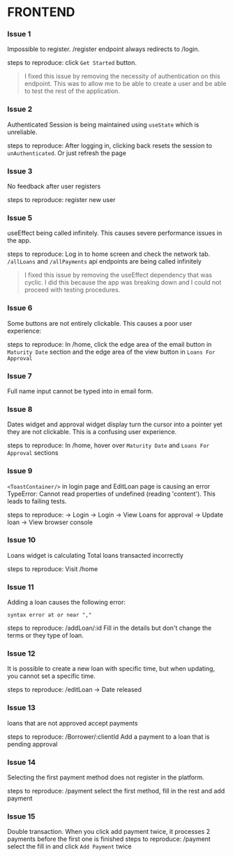 # FRONTEND
### Issue 1
Impossible to register. /register endpoint always redirects to /login.

steps to reproduce:
click `Get Started` button.

> I fixed this issue by removing the necessity of authentication on this endpoint. This was to allow me to be able to create a user and be able to test the rest of the application.

### Issue 2
Authenticated Session is being maintained using `useState` which is unreliable.

steps to reproduce:
After logging in, clicking back resets the session to `unAuthenticated`. Or just refresh the page

### Issue 3
No feedback after user registers

steps to reproduce:
register new user

### Issue 5
useEffect being called infinitely. This causes severe performance issues in the app.

steps to reproduce:
Log in to home screen and check the network tab. `/allLoans` and `/allPayments` api endpoints are being called infinitely

> I fixed this issue by removing the useEffect dependency that was cyclic. I did this because the app was breaking down and I could not proceed with testing procedures.

### Issue 6
Some buttons are not entirely clickable. This causes a poor user experience:

steps to reproduce:
In /home, click the edge area of the email button in `Maturity Date` section and the edge area of the view button in `Loans For Approval`

### Issue 7
Full name input cannot be typed into in email form.

### Issue 8
Dates widget and approval widget display turn the cursor into a pointer yet they are not clickable. This is a confusing user experience.

steps to reproduce:
In /home, hover over `Maturity Date` and `Loans For Approval` sections 

### Issue 9
`<ToastContainer/>` in login page and EditLoan page is causing an error TypeError: Cannot read properties of undefined (reading 'content'). This leads to failing tests.

steps to reproduce:
-> Login
-> Login -> View Loans for approval -> Update loan -> View browser console

### Issue 10
Loans widget is calculating Total loans transacted incorrectly

steps to reproduce:
Visit /home

### Issue 11
Adding a loan causes the following error: 

```
syntax error at or near ","
```

steps to reproduce:
/addLoan/:id
Fill in the details but don't change the terms or they type of loan.

### Issue 12
It is possible to create a new loan with specific time, but when updating, you cannot set a specific time.

steps to reproduce:
/editLoan -> Date released

### Issue 13
loans that are not approved accept payments

steps to reproduce:
/Borrower/:clientId
Add a payment to a loan that is pending approval

### Issue 14
Selecting the first payment method does not register in the platform.

steps to reproduce:
/payment
select the first method, fill in the rest and add payment


### Issue 15
Double transaction. When you click add payment twice, it processes 2 payments before the first one is finished
steps to reproduce:
/payment
select the fill in and click `Add Payment` twice
